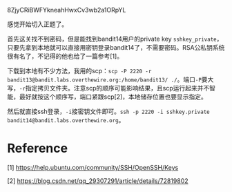 8ZjyCRiBWFYkneahHwxCv3wb2a1ORpYL

感觉开始切入正题了。

首先这关找不到密码，但是能找到bandit14用户的private key `sshkey_private`，只要先拿到本地就可以直接用密钥登录bandit14了，不需要密码。RSA公私钥系统很有名了，不记得的他也给了一篇参考[1]。

下载到本地有不少方法，我用的scp：`scp -P 2220 -r bandit13@bandit.labs.overthewire.org:/home/bandit13/ ./`。端口`-P`要大写，`-r`指定拷贝文件夹。注意scp的顺序可能影响结果，且scp运行起来并不智能，最好就按这个顺序写，端口紧跟scp[2]，本地储存位置也要显示指定。

然后就直接ssh登录，`-i`接密钥文件即可。`ssh -p 2220 -i sshkey.private bandit14@bandit.labs.overthewire.org`。

# Reference
[1] https://help.ubuntu.com/community/SSH/OpenSSH/Keys

[2] https://blog.csdn.net/qq_29307291/article/details/72819802